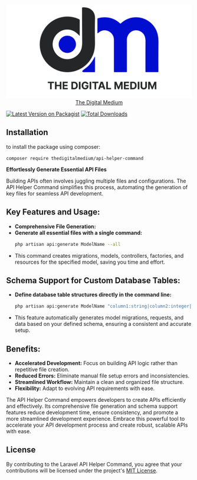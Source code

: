 <p align="center">
    <img src="thedigitalmedium.png">
    <a rel="dofollow" href="https://thedigitalmedium.com">The Digital Medium</a>
</p>

[![Latest Version on Packagist](https://img.shields.io/packagist/v/thedigitalmedium/api-helper-command.svg?style=flat-square)](https://packagist.org/packages/thedigitalmedium/api-helper-command)
[![Total Downloads](https://img.shields.io/packagist/dt/thedigitalmedium/api-helper-command.svg?style=flat-square)](https://packagist.org/packages/thedigitalmedium/api-helper-command)

## Installation
to install the package using composer:
```
composer require thedigitalmedium/api-helper-command
```

**Effortlessly Generate Essential API Files**

Building APIs often involves juggling multiple files and configurations. The API Helper Command simplifies this process, automating the generation of key files for seamless API development.

## Key Features and Usage:

- **Comprehensive File Generation:**
- **Generate all essential files with a single command:**
  ```bash
  php artisan api:generate ModelName --all
  ```
- This command creates migrations, models, controllers, factories, and resources for the specified model, saving you time and effort.

## Schema Support for Custom Database Tables:
- **Define database table structures directly in the command line:**
  ```bash
  php artisan api:generate ModelName "column1:string|column2:integer|column3:datetime"
  ```
- This feature automatically generates model migrations, requests, and data based on your defined schema, ensuring a consistent and accurate setup.

## Benefits:

- **Accelerated Development:** Focus on building API logic rather than repetitive file creation.
- **Reduced Errors:** Eliminate manual file setup errors and inconsistencies.
- **Streamlined Workflow:** Maintain a clean and organized file structure.
- **Flexibility:** Adapt to evolving API requirements with ease.


The API Helper Command empowers developers to create APIs efficiently and effectively. Its comprehensive file generation and schema support features reduce development time, ensure consistency, and promote a more streamlined development experience. Embrace this powerful tool to accelerate your API development process and create robust, scalable APIs with ease.

## License

By contributing to the Laravel API Helper Command, you agree that your contributions will be licensed under the project's [MIT License](LICENSE.md).

